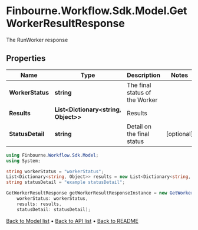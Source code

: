 # Finbourne.Workflow.Sdk.Model.GetWorkerResultResponse
The RunWorker response

## Properties

Name | Type | Description | Notes
------------ | ------------- | ------------- | -------------
**WorkerStatus** | **string** | The final status of the Worker | 
**Results** | **List&lt;Dictionary&lt;string, Object&gt;&gt;** | Results | 
**StatusDetail** | **string** | Detail on the final status | [optional] 

```csharp
using Finbourne.Workflow.Sdk.Model;
using System;

string workerStatus = "workerStatus";
List<Dictionary<string, Object>> results = new List<Dictionary<string, Object>>();
string statusDetail = "example statusDetail";

GetWorkerResultResponse getWorkerResultResponseInstance = new GetWorkerResultResponse(
    workerStatus: workerStatus,
    results: results,
    statusDetail: statusDetail);
```

[Back to Model list](../README.md#documentation-for-models) &#8226; [Back to API list](../README.md#documentation-for-api-endpoints) &#8226; [Back to README](../README.md)
